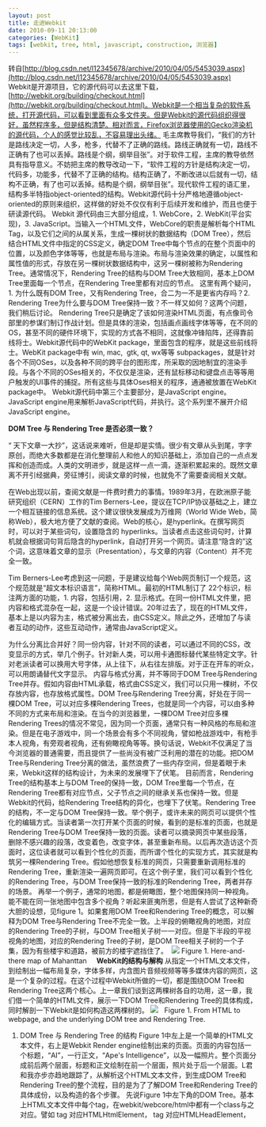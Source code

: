 ```yaml
---
layout: post
title: 走进Webkit
date: 2010-09-11 20:13:00
categories: [WebKit]
tags: [webkit, tree, html, javascript, construction, 浏览器]
---
```

转自[http://blog.csdn.net/l12345678/archive/2010/04/05/5453039.aspx](http://blog.csdn.net/l12345678/archive/2010/04/05/5453039.aspx)
 
Webkit是开源项目，它的源代码可以去这里下载，[http://webkit.org/building/checkout.html](http://webkit.org/building/checkout.html)。Webkit是一个相当复杂的软件系统，打开源代码，可以看到里面有众多文件夹。但是Webkit的源代码组织得很好，虽然程序多，但是结构清楚。相对而言，Firefox浏览器使用的Gecko渲染机的源代码，个人的感觉比较乱，不容易理出头绪。
毛主席教导我们，“我们的方针是路线决定一切，人多，枪多，代替不了正确的路线。路线正确就有一切，路线不正确有了也可以丢掉。路线是个纲，纲举目张”。对于软件工程，主席的教导依然具有指导意义。不妨把主席的教导改动一下，“软件工程的方针是结构决定一切，代码多，功能多，代替不了正确的结构。结构正确了，不断改进以后就有一切，结构不正确，有了也可以丢掉。结构是个纲，纲举目张”。现代软件工程的语汇里，结构多半特指object-oriented的结构。Webkit源代码十分严格地遵循object-oriented的原则来组织，这样做的好处不仅仅有利于后续开发和维护，而且也便于研读源代码。
Webkit 源代码由三大部分组成，1. WebCore，2. WebKit(平台实现)，3. JavaScript。当输入一个HTML文件，WebCore的职责是解析每个HTML Tag，以及它们之间的从属关系，生成一棵树状的数据结构（DOM Tree），然后结合HTML文件中指定的CSS定义，确定DOM Tree中每个节点的在整个页面中的位置，以及颜色字体等等，也就是布局与渲染。布局与渲染效果的确定，以属性和属性值的形式，存放在另一棵树状数据结构中，这另一棵树被称为Rendering Tree。通常情况下，Rendering Tree的结构与DOM Tree大致相同，基本上DOM Tree里面每一个节点，在Rendering Tree里都有对应的节点。
这里有两个疑问，1. 为什么既有DOM Tree，又有Rendering Tree，合二为一不是更省内存吗？2. Rendering Tree为什么要与DOM Tree保持一致？不一样又如何？这两个问题，我们稍后讨论。
Rendering Tree只是确定了该如何渲染HTML页面，有点像司令部里的参谋们制订作战计划。但是具体的渲染，包括画点画线字体等等，在不同的OS，甚至不同的硬件环境下，实现的方式各不相同，这就像冲锋陷阵，还得靠前线将士。Webkit源代码中的WebKit package，里面包含的程序，就是这些前线将士。WebKit package中有 win, mac,  gtk, qt, wx等等 subpackages，就是针对各个不同OSes，以及各种不同的跨平台的图形库，所采取的因地制宜的渲染手段。与各个不同的OSes相关的，不仅仅是渲染，还有鼠标移动和键盘点击等等用户触发的UI事件的捕捉。所有这些与具体Oses相关的程序，通通被放置在WebKit package中。
Webkit源代码中第三个主要部分，是JavaScript engine。JavaScript engine用来解析JavaScript代码，并执行。这个系列里不展开介绍JavaScript engine。

**DOM Tree 与 Rendering Tree 是否必须一致？**

“ 天下文章一大抄”，这话说来难听，但是却是实情。很少有文章从头到尾，字字原创，而绝大多数都是在消化整理前人和他人的知识基础上，添加自己的一点点发挥和创造而成。人类的文明进步，就是这样一点一滴，逐渐积累起来的。既然文章离不开引经据典，旁征博引，阅读文章的时候，也就免不了需要查阅相关文献。

在Web出现以前，查阅文献是一件费时费力的事情。1989年3月，在欧洲原子能研究组织（CERN）工作的Tim Berners-Lee，提议在TCP/IP协议基础之上，建立一个相互链接的信息系统。这个建议很快发展成为万维网（World Wide Web，简称Web），极大地方便了文献的查阅。Web的核心，是hyperlink。在撰写网页时，可以对于某些词句，设置隐含的 hyperlinks。当读者点击这些词句时，计算机就会根据词句背后隐含的hyperlink，自动打开另一个网页。请注意“隐含的”这个词，这意味着文章的显示（Presentation），与文章的内容（Content）并不完全一致。

Tim Berners-Lee考虑到这一问题，于是建议给每个Web网页制订一个规范，这个规范就是“超文本标识语言”，简称HTML。最初的HTML制订了 22个标识，标注两方面的功能，1. 内容，包括引用，2. 显示格式。在同一份HTML文件里，把内容和格式混杂在一起，这是一个设计错误。20年过去了，现在的HTML文件，基本上是以内容为主，格式被分离出去，由CSS定义。除此之外，还增加了与读者互动的动作，这些互动动作，通常由JavaScript定义。

为什么分离比合并好？同一份内容，针对不同的读者，可以通过不同的CSS，改变显示的方式，举几个例子。针对新人类，可以用卡通图标替代某些特定文字。针对老派读者可以换用大号字体，从上往下，从右往左排版。对于正在开车的听众，可以用朗诵替代文字显示。
内容与格式分离，并不等同于DOM Tree与Rendering Tree并存。假如内容由HTML承载，格式由CSS定义，我们可以只用一棵树，不仅存放内容，也存放格式属性。DOM Tree与Rendering Tree分离，好处在于同一棵DOM Tree，可以对应多棵Rendering Trees，也就是同一个内容，可以由多种不同的方式来布局和渲染。在当今的浏览器里，一棵DOM Tree对应多棵Rendering Trees的情况不常见，因为同一个页面，通常只有一种风格的布局和渲染。但是在电子游戏中，同一个场景会有多个不同视角，譬如枪战游戏中，有枪手本人视角，有旁观者视角，还有俯瞰视角等等。换句话说，Webkit不仅满足了当今浏览器的普通需要，而且提供了一些尚没有被广泛利用的潜在的功能。把DOM Tree与Rendering Tree分离的做法，虽然浪费了一些内存空间，但是着眼于未来，Webkit这样的结构设计，为未来的发展埋下了伏笔。
目前而言，Rendering Tree的结构基本上与DOM Tree的保持一致，DOM Tree里每一个节点，在Rendering Tree都有对应节点，父子节点之间的继承关系也保持一致。但是Webkit的代码，给Rendering Tree结构的异化，也埋下了伏笔。Rendering Tree的结构，不一定与DOM Tree保持一致。举个例子，或许未来的网页可以提供个性化的编辑方式。当读者第一次打开某个页面的时候，看到的是标准的页面，也就是Rendering Tree与DOM Tree保持一致的页面。读者可以摘录网页中某些段落，删除不感兴趣的段落，改变着色，改变字体，甚至重新布局。以后再次造访这个页面时，这位读者就可以看到个性化的页面，而所谓个性化的实现方式，其实就是构筑另一棵Rendering Tree。假如他想恢复标准的网页，只需要重新调用标准的Rendering Tree，重新渲染一遍网页即可。在这个例子里，我们可以看到个性化的Rendering Tree，与DOM Tree保持一致的标准的Rendering Tree，两者并存的场景。
再举一个例子，通常的地图，都是俯瞰图，整个地图保持同一种视角。能不能在同一张地图中包含多个视角？听起来匪夷所思，但是有人尝试了这种新奇大胆的设想，见figure 1。如果套用DOM Tree和Rendering Tree的概念，可以解释为DOM Tree与Rendering Tree不完全一致。上半段的俯瞰视角的地图，对应的Rendering Tree的子树，与DOM Tree相关子树一一对应。但是下半段的平视视角的地图，对应的Rendering Tree的子树，是DOM Tree相关子树的一个子集，因为有些楼宇和道路，被前方的楼宇遮挡住了。
 ![](http://hi.csdn.net/attachment/201009/12/0_1284271652vd2t.gif)
Figure 1. Here-and-there map of Mahanttan
 
 
**WebKit的结构与解构**
从指定一个HTML文本文件，到绘制出一幅布局复杂，字体多样，内含图片音频视频等等多媒体内容的网页，这是一个复杂的过程。在这个过程中Webkit所做的一切，都是围绕DOM Tree和Rendering Tree这两个核心。上一章我们谈到这两棵树各自的功用，这一章，我们借一个简单的HTML文件，展示一下DOM Tree和Rendering Tree的具体构成，同时解剖一下Webkit是如何构造这两棵树的。
![](http://hi.csdn.net/attachment/201009/12/0_1284268167PvLM.gif)
 
Figure 1. From HTML to webpage, and the underlying DOM tree and Rendering Tree.
1. DOM Tree 与 Rendering Tree 的结构
Figure 1中左上是一个简单的HTML文本文件，右上是Webkit Render engine绘制出来的页面。页面的内容包括一个标题，“AI”，一行正文，“Ape's Intelligence”，以及一幅照片。整个页面分成前后两个层面，标题和正文绘制在前一个层面，照片处于后一个层面。L君和我亦步亦趋地跟踪了，从解析这个HTML文本文件，到生成DOM Tree和Rendering Tree的整个流程，目的是为了了解DOM Tree和Rendering Tree的具体成份，以及构造的各个步骤。
先说Figure 1中左下角的DOM Tree。基本上HTML文本文件中每个tag，在webkit/webcore/html中都有一个class与之对应。譬如<HTML> tag 对应HTMLHtmlElement，<HEAD> tag 对应HTMLHeadElement，<STYLE> tag 对应HTMLStyleElement 等等。比较特别的是DOM Tree的根节点，HTMLDocument，在HTML文本文件中没有哪个tag与之对应。关于HTMLDocument的作用，我们稍后介绍。整个 DOM Tree的结构，与HTML文本文件中各个tags的嵌套关系也一一对应。一言以蔽之，DOM Tree就是把HTML文本文件翻译成object树状结构。
需要强调的是，DOM Tree是一个通用数据结构，任何XML文本文件都可以翻译成DOM Tree，而不仅仅限于HTML文本文件。webkit/webcore/html 中林林总总html classes，基本上都是webkit/webcore/dom 中的某个class的子类，也就是说，/html 是 /dom的一个特例。这样的设计，为将来把Webkit拓展到HTML格式以外的页面的布局和渲染，埋下了伏笔。所以严格地讲，Figure 1中左下的DOM Tree，实际上是一个HTML DOM Tree。
再看Rendering Tree，显著的特点在于，
a. 整个Rendering Tree树状结构，与HTML DOM Tree树状结构一一对应。也就是说，几乎每个HTML DOM Tree中的节点，在Rendering Tree中都有对应的节点。节点与节点之间的父子或兄弟关系也一一对应。
例外的是，在HTML DOM Tree有HTMLStyleElement叶子节点，而在Rendering Tree中，没有相应的叶子节点。原因是，Rendering Tree各个节点，都涉及页面中某块区域的布局和渲染。而HTMLStyleElement，并不直接涉及某块区域的布局和渲染，HTML DOM Tree中HTMLStyleElement叶子节点包含的内容，已经融入Rendering Tree中RenderImage叶子节点的属性中去了。另外，因为Rendering Tree中不存在与HTMLStyleElement相应的叶子节点，所以，与HTMLHeadElement对应的节点也没有必要存在。
b. webkit/webcore/rendering中各个class与HTML tags并没有一一对应的关系。
Rendering Tree是一个通用的规划页面布局和渲染的机制，这个通用机制可以服务于HTML页面，但是并不仅仅限于为HTML页面服务，我们可以用 Rendering Tree来规划其它格式的页面的布局和渲染。以DOM Tree和Rendering Tree为核心的Webkit渲染机，是一个功能强大，扩展性良好的通用渲染机。它不仅可以用来绘制HTML页面，也可以用来渲染其它格式的页面，譬如可以用它来制作email阅读和管理器，制作数据库管理工具，甚至制作游戏界面。
稍微让人有点吃惊的是，对于 HTMLHtmlElement，HTMLBodyElement，HTMLHeadingElement和HTMLParagraphElement，在Rendering Tree中通通以RenderBlock呼应。如果说HTMLHeadingElement和HTMLParagraphElement的区别不大，仅仅是字体和对齐方式有些微小的差别，所以Rendering Tree可以用RenderBlock来统一应对。那么问题是，HTMLHtmlElement和HTMLBodyElement是两种容器，总是出现在 DOM Tree的中部，而从来不会作为叶子节点出现，对应于这样的容器节点，为什么Rendering Tree不另设一种class，与RenderBlock有所区别呢？不过话又说回来，这不是个大问题，最多是个美感的问题。
 ![](http://hi.csdn.net/attachment/201009/12/0_1284268902PCCM.gif)
Figure 2. The construction sequence of the root of the DOM tree.
2. DOM Tree 与 Rendering Tree 的根节点
 
前一节中我们提到HTMLDocument是一个比较特殊的class，它是整个HTML DOM Tree的根节点，但是不对应任何HTML tag。JavaScript中经常出现的document，指的就是这个根。例如，
 
   “document.getElementById(x).style.background="yellow";”
HTML文本文件，通常是以<HTML>开头，以</HTML>结尾。但是<HTML> tag并不对应DOM Tree的根节点，而是根以下的第一个子节点，即HTMLHtmlElement节点。
初看Figure 2 觉得有点意外，当用户在浏览器里打开一个空白页面的时候，立刻生成了DOM Tree的根节点HTMLDocument，与Rendering Tree的根节点RenderView。而这个时候，用户并没有给定URL，也就是说，对于浏览器来讲，这时候具体的HTML文本文件并不存在。根节点与具体HTML内容相脱节，或许暗示了Webkit的两个设计思路，
a. DOM Tree的根节点HTMLDocument，与Rendering Tree的根节点RenderView，可以重复利用。
当用户在同一个浏览器页面中，先后打开两个不同的URLs，也就是两个不同的HTML文本文时，HTMLDocument和RenderView两个根节点并没有发生改变，改变的是HTMLHtmlElement以下的子树，以及对应的Rendering Tree的子树。
为什么这样设计？原因是HTMLDocument和RenderView服从于浏览器页面的设置，譬如页面的大小和在整个屏幕中的位置等等。这些设置与页面中要显示什么的内容无关。同时HTMLDocument绑定HTMLTokenizer和HTMLParser，这两个构件也与某一个具体的HTML内容无关。
b. 同一个DOM Tree的根节点可以悬挂多个HTML子树，同一个Rendering Tree的根节点可以悬挂多个RenderBlock子树。
在我们目前所见到的浏览器中，每一个页面通常只显示一个HTML文件。虽然一个HTML文件可以分割成多个frames，每个frame承载一个独立的 HTML文件，但是从DOM Tree结构来讲，HTMLDocument根节点以下，只有一个子节点，这个子节点是HTMLHtmlElement，它领衔某个HTML文本文件对应的子树。Rendering Tree也一样，目前我们见到的网页中，一个RenderView根节点以下，也只有一个RenderBlock子节点。
但是Webkit的设计，却允许同一个根以下，悬挂多个HTML子树。虽然我们目前没有看到一个页面中，并存多个HTML文件，并存多个布局和渲染风格的情景，但是Webkit为将来的拓展留下了空间。前文中所设想的个性化，多皮肤，多视角的浏览器页面绘制，用Webkit实现起来难度不大。
![](http://hi.csdn.net/attachment/201009/12/0_1284269470HdEU.gif)
Figure 3. The construction sequence of the DOM Tree and the Rendering Tree.
 
3. DOM Tree 与 Rendering Tree 的构筑
HTMLDocument 根节点包含的最重要的构件是HTMLTokenizer，而HTMLTokenizer又包含HTMLParser这个构件。HTMLTokenizer 从前到后读取HTML文本文件中每一个字符，并从中提取出各个HTML tags以及它们的内容。而HTMLParser不仅负责HTML DOM Tree的构筑，而且也同时负责Rendering Tree的构筑。
在Figure 3中，从第8步到第11步，HTMLParser根据一个HTML Tag生成一个HTML DOM Tree节点。从第12步到第17步，生成相应的Rendering Tree的节点，并把它和HTML DOM Tree的节点勾连在一起。这张图的细节过多，读解不容易。Figure 4把第8步到第17步演示了一下。
 ![](http://hi.csdn.net/attachment/201009/17/0_1284690737i4A6.gif)
Figure 4. An illustration of the construction of a DOM tree node and its corresponding Rendering Tree node.
值得注意的是，每当HTMLParser生成一个DOM Tree的节点的时候，相应地，也同时生成一个Rendering Tree节点。然后把它们两个新节点勾连在一起。换而言之，Rendering Tree与DOM Tree同步生长。
Webkit 值得赞赏的地方非常多，但是HTMLParser让DOM Tree和Rendering Tree同步生长的做法，却值得商榷。如果同步生长，那么Rendering Tree必然平铺直叙地刻板地忠实于DOM Tree。假设先生成DOM Tree，再生成Rendering Tree，把两者割裂开，就有机会让Webkit发挥更加奇妙的布局和渲染。平铺直叙固然符合大多数人在大多数时间里的阅读习惯，但是离经叛道的设计，也会有市场。一个例子就是上一章末尾处那张多视点的地图。如果让DOM Tree与Rendering Tree同步生长，这样的布局和渲染是难以想像的。
[](http://blog.csdn.net/l12345678/archive/2010/04/05/5453039.aspx)
